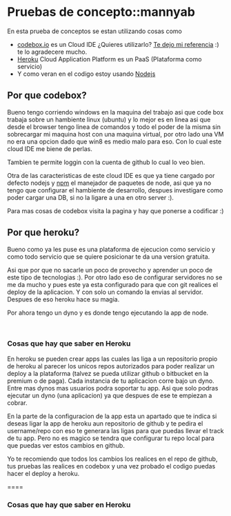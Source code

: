 <h1>Pruebas de concepto::mannyab</h1>

En esta prueba de conceptos se estan utilizando cosas como 

<ul>
  <li>
    <a href="https://www.codebox.io/">codebox.io</a> es un Cloud IDE
    ¿Quieres utilizarlo? <a href="https://www.codebox.io/?affiliate=530ac1a71efea40200000358">Te dejo mi referencia</a> :) te lo agradecere mucho. 
  </li>
  <li>
    <a href="https://www.heroku.com/">Heroku</a> Cloud Application Platform es un PaaS (Plataforma como servicio)
  </li>
  <li>
    Y como veran en el codigo estoy usando <a href="http://nodejs.org/">Nodejs</a>
  </li>
</ul>
 
<h2>Por que codebox?</h2>
<p>
  Bueno tengo corriendo windows en la maquina del trabajo asi que code box trabaja sobre un hambiente linux (ubuntu) y lo mejor es en linea asi que desde el browser tengo linea de comandos y todo el poder de la misma sin sobrecargar mi maquina host con una maquina virtual, por otro lado una VM no era una opcion dado que win8 es medio malo para eso. Con lo cual este cloud IDE me biene de perlas. 
</p>
<p>
  Tambien te permite loggin con la cuenta de github lo cual lo veo bien.
</p>
<p>
  Otra de las caracteristicas de este cloud IDE es que ya tiene cargado por defecto nodejs y <a href="https://www.npmjs.org/">npm</a> el manejador de paquetes de node, asi que ya no tengo que configurar el hambiente de desarrollo, despues investigare como poder cargar una DB, si no la ligare a una en otro server :).
</p>

<p> 
  Para mas cosas de codebox visita la pagina y hay que ponerse a codificar :)
</p>

<h2>Por que heroku?</h2>
<p>
  Bueno como ya les puse es una plataforma de ejecucion como servicio y como todo servicio que se quiere posicionar te da una version gratuita. 
</p>
<p>
  Asi que por que no sacarle un poco de provecho y aprender un poco de este tipo de tecnologias :). 
  Por otro lado eso de configurar servidores no se me da mucho y pues este ya esta configurado para que con git realices el deploy de la aplicacion. Y con solo un comando la envias al servidor. Despues de eso heroku hace su magia.
</p>
<p>
  Por ahora tengo un dyno y es donde tengo ejecutando la app de node.
</p>
<br>
<h3>Cosas que hay que saber en Heroku</h3>
<p>
  En heroku se pueden crear apps las cuales las liga a un repositorio propio de heroku al parecer los unicos repos autorizados para poder realizar un deploy a la plataforma (talvez se pueda utilizar github o bitbucket en la premium o de paga). Cada instancia de tu aplicacion corre bajo un dyno. Entre mas dynos mas usuarios podra soportar tu app. Asi que solo podras ejecutar un dyno (una aplicacion) ya que despues de ese te empiezan a cobrar.
</p>
<p>
  En la parte de la configuracion de la app esta un apartado que te indica si deseas ligar la app de heroku aun repositorio de github y te pedira el username/repo con eso te generara las ligas para que puedas llevar el track de tu app. Pero no es magico se tendra que configurar tu repo local para que puedas ver estos cambios en github.
<p>
<p>
  Yo te recomiendo que todos los cambios los realices en el repo de github, tus pruebas las realices en codebox y una vez probado el codigo puedas hacer el deploy a heroku.
</p>
====
<h3>Cosas que hay que saber en Heroku</h3>
